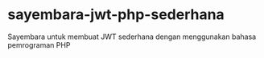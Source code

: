 # sayembara-jwt-php-sederhana
Sayembara untuk membuat JWT sederhana dengan menggunakan bahasa pemrograman PHP
